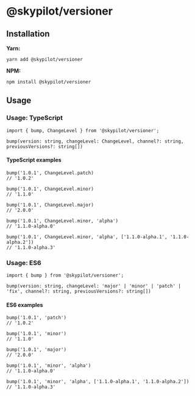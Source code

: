 # @skypilot/versioner

## Installation

**Yarn:**
```
yarn add @skypilot/versioner
```


**NPM:**
```
npm install @skypilot/versioner
```

## Usage

### Usage: TypeScript

```
import { bump, ChangeLevel } from '@skypilot/versioner';

bump(version: string, changeLevel: ChangeLevel, channel?: string, previousVersions?: string[])
```

#### TypeScript examples

```
bump('1.0.1', ChangeLevel.patch)
// '1.0.2'

bump('1.0.1', ChangeLevel.minor)
// '1.1.0'

bump('1.0.1', ChangeLevel.major)
// '2.0.0'

bump('1.0.1', ChangeLevel.minor, 'alpha')
// '1.1.0-alpha.0'

bump('1.0.1', ChangeLevel.minor, 'alpha', ['1.1.0-alpha.1', '1.1.0-alpha.2'])
// '1.1.0-alpha.3'
```

### Usage: ES6
```
import { bump } from '@skypilot/versioner';

bump(version: string, changeLevel: 'major' | 'minor' | 'patch' | 'fix', channel?: string, previousVersions?: string[])

```

#### ES6 examples

```
bump('1.0.1', 'patch')
// '1.0.2'

bump('1.0.1', 'minor')
// '1.1.0'

bump('1.0.1', 'major')
// '2.0.0'

bump('1.0.1', 'minor', 'alpha')
// '1.1.0-alpha.0'

bump('1.0.1', 'minor', 'alpha', ['1.1.0-alpha.1', '1.1.0-alpha.2'])
// '1.1.0-alpha.3'
```

